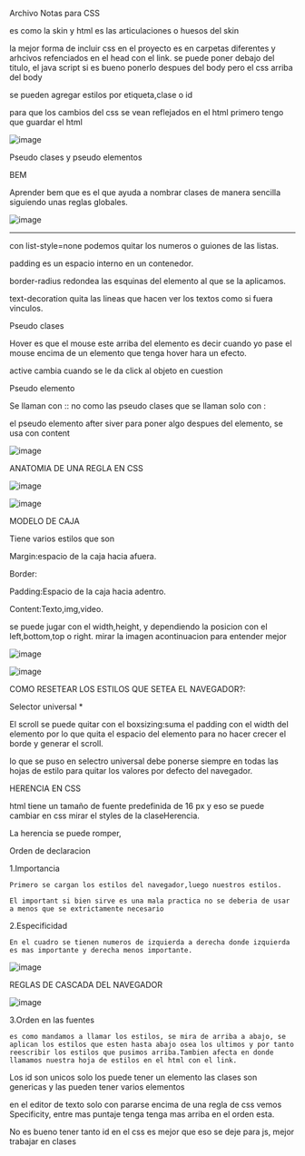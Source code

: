 Archivo Notas para CSS

es como la skin y html es las articulaciones o huesos del skin

la mejor forma de incluir css en el proyecto es en carpetas diferentes y arhcivos refenciados en el head con el link. se puede poner debajo del titulo, el java script si es bueno ponerlo despues del body pero el css arriba del body


se pueden agregar estilos por etiqueta,clase o id

para que los cambios del css se vean reflejados en el html primero tengo que guardar el html

![image](https://user-images.githubusercontent.com/101487602/159144976-aa0440ed-582e-45c9-bd7b-d394576ebe65.png)



Pseudo clases y pseudo elementos

BEM

Aprender bem que es el que ayuda a nombrar clases de manera sencilla siguiendo unas reglas globales.

![image](https://user-images.githubusercontent.com/101487602/159143700-c77873c2-bec7-4bb8-aca3-a700d8930438.png)

-------------------------------------------------------------------------------------------------------------
con list-style=none podemos quitar los numeros o guiones de las listas.

padding es un espacio interno en un contenedor.

border-radius redondea las esquinas del elemento al que se la aplicamos.

text-decoration quita las lineas que hacen ver los textos como si fuera vinculos.

Pseudo clases

Hover es que el mouse este arriba del elemento es decir cuando yo pase el mouse encima de un elemento que tenga hover hara un efecto.

active cambia cuando se le da click al objeto en cuestion

Pseudo elemento

Se llaman con :: no como las pseudo clases que se llaman solo con :

el pseudo elemento after siver para poner algo despues del elemento, se usa con content

![image](https://user-images.githubusercontent.com/101487602/159143725-6d212c32-550f-4586-bc4d-7844529fdb10.png)


ANATOMIA DE UNA REGLA EN CSS

![image](https://user-images.githubusercontent.com/101487602/159143769-c99e1f44-920d-4c97-be58-62144ede5143.png)

![image](https://user-images.githubusercontent.com/101487602/159143782-0964b483-6697-4476-9112-043878408dbb.png)


MODELO DE CAJA

Tiene varios estilos que son

Margin:espacio de la caja hacia afuera.

Border:

Padding:Espacio de la caja hacia adentro.

Content:Texto,img,video.

se puede jugar con el width,height, y dependiendo la posicion con el left,bottom,top o right. mirar la imagen acontinuacion para entender mejor

![image](https://user-images.githubusercontent.com/101487602/159143841-12e11bd4-e042-40bd-8323-c44958ecf3f6.png)

![image](https://user-images.githubusercontent.com/101487602/159143847-bba1721e-62ef-43fd-8f2f-0c8e2dca0b15.png)

COMO RESETEAR LOS ESTILOS QUE SETEA EL NAVEGADOR?:

Selector universal *

El scroll se puede quitar con el boxsizing:suma el padding con el width del elemento por lo que quita el espacio del elemento para no hacer crecer el borde y generar el scroll.

lo que se puso en selectro universal debe ponerse siempre en todas las hojas de estilo para quitar los valores por defecto del navegador.

HERENCIA EN CSS

html tiene un tamaño de fuente predefinida de 16 px y eso se puede cambiar en css mirar el styles de la claseHerencia.

La herencia se puede romper, 

Orden de declaracion

1.Importancia
    
    Primero se cargan los estilos del navegador,luego nuestros estilos.
    
    El important si bien sirve es una mala practica no se deberia de usar a menos que se extrictamente necesario

2.Especificidad

    En el cuadro se tienen numeros de izquierda a derecha donde izquierda es mas importante y derecha menos importante.
    
  ![image](https://user-images.githubusercontent.com/101487602/159144440-9e7471a7-4ac3-4a20-92b4-ff692d740d49.png)


REGLAS DE CASCADA DEL NAVEGADOR

![image](https://user-images.githubusercontent.com/101487602/159144475-88b59ef1-8baa-4025-b520-dea911738dfc.png)


3.Orden en las fuentes

    es como mandamos a llamar los estilos, se mira de arriba a abajo, se aplican los estilos que esten hasta abajo osea los ultimos y por tanto reescribir los estilos que pusimos arriba.Tambien afecta en donde llamamos nuestra hoja de estilos en el html con el link.

Los id son unicos  solo los puede tener un elemento las clases son genericas y las pueden tener varios elementos

en el editor de texto solo con pararse encima de una regla de css vemos Specificity, entre mas puntaje tenga tenga mas arriba en el orden esta.

No es bueno tener tanto id en el css es mejor que eso se deje para js, mejor trabajar en clases


